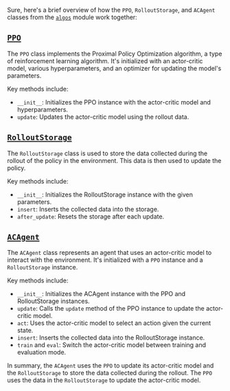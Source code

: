 Sure, here's a brief overview of how the `PPO`, `RolloutStorage`, and `ACAgent` classes from the [`algos`](command:_github.copilot.openRelativePath?%5B%22algos%22%5D "algos") module work together:

## [`PPO`](command:_github.copilot.openSymbolInFile?%5B%22algos%2Fppo.py%22%2C%22PPO%22%5D "algos/ppo.py")

The `PPO` class implements the Proximal Policy Optimization algorithm, a type of reinforcement learning algorithm. It's initialized with an actor-critic model, various hyperparameters, and an optimizer for updating the model's parameters.

Key methods include:

- `__init__`: Initializes the PPO instance with the actor-critic model and hyperparameters.
- `update`: Updates the actor-critic model using the rollout data.

## [`RolloutStorage`](command:_github.copilot.openSymbolInFile?%5B%22algos%2Fstorage.py%22%2C%22RolloutStorage%22%5D "algos/storage.py")

The `RolloutStorage` class is used to store the data collected during the rollout of the policy in the environment. This data is then used to update the policy.

Key methods include:

- `__init__`: Initializes the RolloutStorage instance with the given parameters.
- `insert`: Inserts the collected data into the storage.
- `after_update`: Resets the storage after each update.

## [`ACAgent`](command:_github.copilot.openSymbolInFile?%5B%22algos%2Fagent.py%22%2C%22ACAgent%22%5D "algos/agent.py")

The `ACAgent` class represents an agent that uses an actor-critic model to interact with the environment. It's initialized with a `PPO` instance and a `RolloutStorage` instance.

Key methods include:

- `__init__`: Initializes the ACAgent instance with the PPO and RolloutStorage instances.
- `update`: Calls the `update` method of the PPO instance to update the actor-critic model.
- `act`: Uses the actor-critic model to select an action given the current state.
- `insert`: Inserts the collected data into the RolloutStorage instance.
- `train` and `eval`: Switch the actor-critic model between training and evaluation mode.

In summary, the `ACAgent` uses the `PPO` to update its actor-critic model and the `RolloutStorage` to store the data collected during the rollout. The `PPO` uses the data in the `RolloutStorage` to update the actor-critic model.